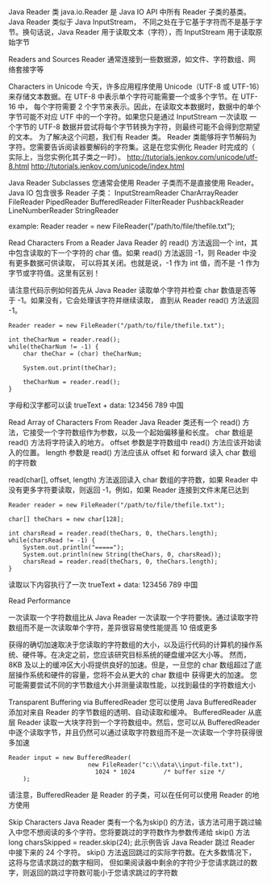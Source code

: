 
Java Reader 类 java.io.Reader 是 Java IO API 中所有 Reader 子类的基类。 Java Reader 类似于 Java InputStream，
不同之处在于它基于字符而不是基于字节。换句话说，Java Reader 用于读取文本（字符），而 InputStream 用于读取原始字节

Readers and Sources
Reader 通常连接到一些数据源，如文件、字符数组、网络套接字等

Characters in Unicode
今天，许多应用程序使用 Unicode（UTF-8 或 UTF-16）来存储文本数据。在 UTF-8 中表示单个字符可能需要一个或多个字节。在 UTF-16 中，
每个字符需要 2 个字节来表示。因此，在读取文本数据时，数据中的单个字节可能不对应 UTF 中的一个字符。如果您只是通过 InputStream 一次读取
一个字节的 UTF-8 数据并尝试将每个字节转换为字符，则最终可能不会得到您期望的文本。
为了解决这个问题，我们有 Reader 类。 Reader 类能够将字节解码为字符。您需要告诉阅读器要解码的字符集。这是在您实例化 Reader 时完成的（
  实际上，当您实例化其子类之一时）。
http://tutorials.jenkov.com/unicode/utf-8.html
http://tutorials.jenkov.com/unicode/index.html



Java Reader Subclasses
您通常会使用 Reader 子类而不是直接使用 Reader。 Java IO 包含很多 Reader 子类：
InputStreamReader
CharArrayReader
FileReader
PipedReader
BufferedReader
FilterReader
PushbackReader
LineNumberReader
StringReader

example:
Reader reader = new FileReader("/path/to/file/thefile.txt");

Read Characters From a Reader
Java Reader 的 read() 方法返回一个 int，其中包含读取的下一个字符的 char 值。如果 read() 方法返回 -1，则 Reader 中没有更多数据可供读取，
可以将其关闭。也就是说，-1 作为 int 值，而不是 -1 作为字节或字符值。这里有区别！

请注意代码示例如何首先从 Java Reader 读取单个字符并检查 char 数值是否等于 -1。如果没有，它会处理该字符并继续读取，
直到从 Reader read() 方法返回 -1。

```
Reader reader = new FileReader("/path/to/file/thefile.txt");

int theCharNum = reader.read();
while(theCharNum != -1) {
    char theChar = (char) theCharNum;

    System.out.print(theChar);

    theCharNum = reader.read();
}
```
字母和汉字都可以读
trueText + data: 123456
789
中国
  

Read Array of Characters From Reader
Java Reader 类还有一个 read() 方法，它接受一个字符数组作为参数，以及一个起始偏移量和长度。 char 数组是 read() 方法将字符读入的地方。
 offset 参数是字符数组中 read() 方法应该开始读入的位置。 length 参数是 read() 方法应该从 offset 和 forward 读入 char 数组的字符数
 
read(char[], offset, length) 方法返回读入 char 数组的字符数，如果 Reader 中没有更多字符要读取，则返回 -1，例如，如果 Reader
  连接到文件末尾已达到 
  
```
Reader reader = new FileReader("/path/to/file/thefile.txt");

char[] theChars = new char[128];

int charsRead = reader.read(theChars, 0, theChars.length);
while(charsRead != -1) {
    System.out.println("=====");
    System.out.println(new String(theChars, 0, charsRead));
    charsRead = reader.read(theChars, 0, theChars.length);
}
``` 

读取以下内容执行了一次
trueText + data: 123456
789
中国



Read Performance

一次读取一个字符数组比从 Java Reader 一次读取一个字符要快。通过读取字符数组而不是一次读取单个字符，差异很容易使性能提高 10 倍或更多

获得的确切加速取决于您读取的字符数组的大小，以及运行代码的计算机的操作系统、硬件等。在决定之前，您应该研究目标系统的硬盘缓冲区大小等。
然而，8KB 及以上的缓冲区大小将提供良好的加速。但是，一旦您的 char 数组超过了底层操作系统和硬件的容量，您将不会从更大的 char 数组中
  获得更大的加速。
您可能需要尝试不同的字节数组大小并测量读取性能，以找到最佳的字符数组大小


Transparent Buffering via BufferedReader
您可以使用 Java BufferedReader 添加对来自 Reader 的字节数组的透明、自动读取和缓冲。 BufferedReader 从底层 Reader 
读取一大块字符到一个字符数组中。然后，您可以从 BufferedReader 中逐个读取字节，并且仍然可以通过读取字符数组而不是一次读取一个字符获得很多加速
``` 
Reader input = new BufferedReader(
                      new FileReader("c:\\data\\input-file.txt"),
                        1024 * 1024        /* buffer size */
    ); 
```
请注意，BufferedReader 是 Reader 的子类，可以在任何可以使用 Reader 的地方使用

Skip Characters
Java Reader 类有一个名为skip() 的方法，该方法可用于跳过输入中您不想阅读的多个字符。您将要跳过的字符数作为参数传递给 skip() 方法
long charsSkipped = reader.skip(24);
此示例告诉 Java Reader 跳过 Reader 中接下来的 24 个字符。 skip() 方法返回跳过的实际字符数。在大多数情况下，这将与您请求跳过的数字相同，
但如果阅读器中剩余的字符少于您请求跳过的数字，则返回的跳过字符数可能小于您请求跳过的字符数
